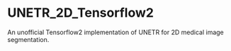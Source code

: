 # UNETR_2D_Tensorflow2
An unofficial Tensorflow2 implementation of UNETR for 2D medical image segmentation.
